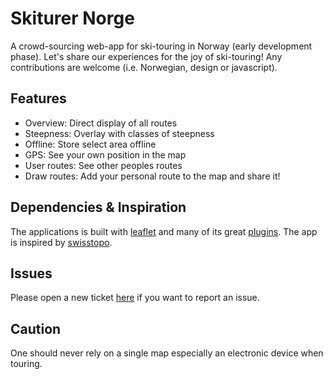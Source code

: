 # Skiturer Norge

A crowd-sourcing web-app for ski-touring in Norway (early development phase). Let's share our experiences for the joy of ski-touring! Any contributions are welcome (i.e. Norwegian, design or javascript).

## Features
* Overview: Direct display of all routes
* Steepness: Overlay with classes of steepness
* Offline: Store select area offline
* GPS: See your own position in the map
* User routes: See other peoples routes
* Draw routes: Add your personal route to the map and share it!


## Dependencies & Inspiration
The applications is built with [leaflet](https://leafletjs.com/) and many of its great [plugins](https://leafletjs.com/plugins.html). The app is inspired by [swisstopo](https://map.geo.admin.ch/?lang=de&topic=ech&bgLayer=ch.swisstopo.pixelkarte-farbe&layers=ch.swisstopo.zeitreihen,ch.bfs.gebaeude_wohnungs_register,ch.bav.haltestellen-oev,ch.swisstopo.swisstlm3d-wanderwege,ch.swisstopo-karto.skitouren,ch.swisstopo.hangneigung-ueber_30&layers_visibility=false,false,false,false,true,true&layers_timestamp=18641231,,,,,&E=2739169.43&N=1167412.89&zoom=6&layers_opacity=1,1,1,1,0.8,0.4).

## Issues
Please open a new ticket [here](https://github.com/skiturer-norge/skiturer-norge.github.io/issues) if you want to report an issue.

## Caution
One should never rely on a single map especially an electronic device when touring.
